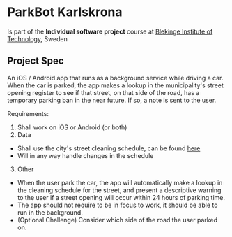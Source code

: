 # ParkBot Karlskrona
Is part of the **Individual software project** course at [Blekinge Institute of Technology](https://www.bth.se/eng/), Sweden

## Project Spec
An iOS / Android app that runs as a background service while driving a car. When the car is parked, the app makes a lookup in the municipality's street opening register to see if that street, on that side of the road, has a temporary parking ban in the near future. If so, a note is sent to the user.

Requirements:
1. Shall work on iOS or Android (or both)
2. Data
  * Shall use the city's street cleaning schedule, can be found [here](https://www.karlskrona.se/psidata)
  * Will in any way handle changes in the schedule
3. Other
  * When the user park the car, the app will automatically make a lookup in the cleaning schedule for the street, and present a descriptive warning to the user if a street opening will occur within 24 hours of parking time.
  * The app should not require to be in focus to work, it should be able to run in the background.
  * (Optional Challenge) Consider which side of the road the user parked on.
